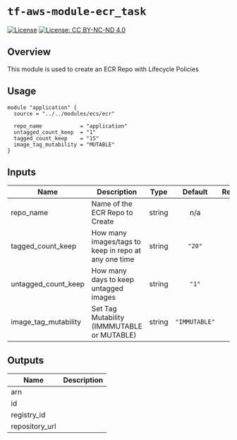 # `tf-aws-module-ecr_task`

[![License](https://img.shields.io/badge/License-Apache_2.0-blue.svg)](https://opensource.org/licenses/Apache-2.0)
[![License: CC BY-NC-ND 4.0](https://img.shields.io/badge/License-CC_BY--NC--ND_4.0-lightgrey.svg)](https://creativecommons.org/licenses/by-nc-nd/4.0/)

## Overview

This module is used to create an ECR Repo with Lifecycle Policies

## Usage

```golang
module "application" {
  source = "../../modules/ecs/ecr"

  repo_name            = "application"
  untagged_count_keep  = "1"
  tagged_count_keep    = "15"
  image_tag_mutability = "MUTABLE"
}
```

## Inputs

| Name                 | Description                                          |  Type  |    Default    | Required |
| -------------------- | ---------------------------------------------------- | :----: | :-----------: | :------: |
| repo_name            | Name of the ECR Repo to Create                       | string |      n/a      |   yes    |
| tagged_count_keep    | How many images/tags to keep in repo at any one time | string |    `"20"`     |    no    |
| untagged_count_keep  | How many days to keep untagged images                | string |     `"1"`     |    no    |
| image_tag_mutability | Set Tag Mutability (IMMMUTABLE or MUTABLE)           | string | `"IMMUTABLE"` |    no    |

## Outputs

| Name           | Description |
| -------------- | ----------- |
| arn            |             |
| id             |             |
| registry_id    |             |
| repository_url |             |
